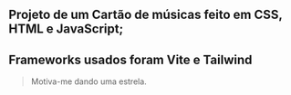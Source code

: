 ## Projeto de um Cartão de músicas feito em CSS, HTML e JavaScript;
## Frameworks usados foram Vite e Tailwind
> Motiva-me dando uma estrela.
